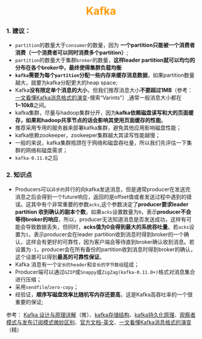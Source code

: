 # <div style="text-align:center;color:#FF9900">Kafka</div>

### 1. 建议：
* `partition`的数量大于`consumer`的数量，因为 **一个partition只能被一个消费者消费（一个消费者可以同时消费多个partition）**;
* `partition`的数量大于集群`broker`的数量，**这样leader partition就可以均匀的分布在各个broker中，最终使得集群负载均衡**
* **`kafka`需要为每个`partition`分配一些内存来缓存消息数据**，如果partition数量越大，就要为kafka分配更大的heap space;
* Kafka**没有限定单个消息的大小**，但我们推荐消息大小**不要超过1MB**（参考：[一文看懂Kafka消息格式的演变][]-搜索“Varints”）,通常一般消息大小都在**1~10kB**之间。
* kafka集群，尽量与hadoop集群分开，因为**kafka依赖磁盘读写和大的页面缓存，如果和hadoop共享节点的话会影响其使用页面缓存的性能**。
* 推荐采用专用的服务器来部署kafka集群，避免其他应用影响磁盘性能；
* kafka依赖zookeeper，zookeeper集群越大其读写性能越慢；
* 一般的来说，kafka集群瓶颈在于网络和磁盘吞吐量，所以我们先评估一下集群的网络和磁盘需求；
* `kafka-0.11.0`之后


### 2. 知识点
* Producers可以`异步的`并行的向kafka发送消息，但是通常producer在发送完消息之后会得到一个future响应，返回的是offset值或者发送过程中遇到的错误。这其中有个非常重要的参数`acks`,这个参数决定了**producer要求leader partition 收到确认的副本个数**，如果`acks`设置数量为`0`，表示**producer不会等待broker的响应**，所以，producer无法知道消息是否发送成功，这样有可能会导致数据丢失，但同时，**acks值为0会得到最大的系统吞吐量**。若`acks`设置为`1`，表示producer会在leader partition收到消息时得到broker的一个确认，这样会有更好的可靠性，因为客户端会等待直到broker确认收到消息。若设置为`-1`，producer会在所有备份的partition收到消息时得到broker的确认，这个设置可以得到**最高的可靠性保证**。
* Kafka 消息有一个`定长的header`和`变长的字节数组`组成；
* Producer端可以通过`GZIP`或`Snappy`或`ZigZag(kafka-0.11.0+)`格式对消息集合进行压缩；
* 采用`sendfile`/`zero-copy`；
* 经验证，**顺序写磁盘效率比随机写内存还要高**，这是Kafka高吞吐率的一个很重要的保证;




参考：
[Kafka 设计与原理详解][]（推）、[kafka存储结构][]、[kafka持久化原理][]、[观察者模式与发布订阅模式微妙区别][]、[官方文档-英文][]、[一文看懂Kafka消息格式的演变][]（精）

[Kafka 设计与原理详解]:https://blog.csdn.net/suifeng3051/article/details/48053965
[kafka存储结构]:https://blog.csdn.net/yaolong336/article/details/80047701
[kafka持久化原理]:https://blog.csdn.net/wingofeagle/article/details/60965929
[观察者模式与发布订阅模式微妙区别]:https://juejin.im/post/5a14e9edf265da4312808d86
[官方文档-英文]:http://kafka.apache.org/documentation.html#topic-config
[一文看懂Kafka消息格式的演变]:https://blog.csdn.net/u013256816/article/details/80300225

